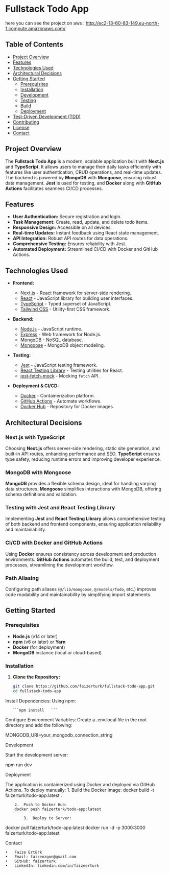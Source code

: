 # Fullstack Todo App

here you can see the project on aws : http://ec2-13-60-83-149.eu-north-1.compute.amazonaws.com/

## Table of Contents

- [Project Overview](#project-overview)
- [Features](#features)
- [Technologies Used](#technologies-used)
- [Architectural Decisions](#architectural-decisions)
- [Getting Started](#getting-started)
  - [Prerequisites](#prerequisites)
  - [Installation](#installation)
  - [Development](#development)
  - [Testing](#testing)
  - [Build](#build)
  - [Deployment](#deployment)
- [Test-Driven Development (TDD)](#test-driven-development-tdd)
- [Contributing](#contributing)
- [License](#license)
- [Contact](#contact)

## Project Overview

The **Fullstack Todo App** is a modern, scalable application built with **Next.js** and **TypeScript**. It allows users to manage their daily tasks efficiently with features like user authentication, CRUD operations, and real-time updates. The backend is powered by **MongoDB** with **Mongoose**, ensuring robust data management. **Jest** is used for testing, and **Docker** along with **GitHub Actions** facilitates seamless CI/CD processes.

## Features

- **User Authentication:** Secure registration and login.
- **Task Management:** Create, read, update, and delete todo items.
- **Responsive Design:** Accessible on all devices.
- **Real-time Updates:** Instant feedback using React state management.
- **API Integration:** Robust API routes for data operations.
- **Comprehensive Testing:** Ensures reliability with Jest.
- **Automated Deployment:** Streamlined CI/CD with Docker and GitHub Actions.

## Technologies Used

- **Frontend:**

  - [Next.js](https://nextjs.org/) - React framework for server-side rendering.
  - [React](https://reactjs.org/) - JavaScript library for building user interfaces.
  - [TypeScript](https://www.typescriptlang.org/) - Typed superset of JavaScript.
  - [Tailwind CSS](https://tailwindcss.com/) - Utility-first CSS framework.

- **Backend:**

  - [Node.js](https://nodejs.org/) - JavaScript runtime.
  - [Express](https://expressjs.com/) - Web framework for Node.js.
  - [MongoDB](https://www.mongodb.com/) - NoSQL database.
  - [Mongoose](https://mongoosejs.com/) - MongoDB object modeling.

- **Testing:**

  - [Jest](https://jestjs.io/) - JavaScript testing framework.
  - [React Testing Library](https://testing-library.com/docs/react-testing-library/intro/) - Testing utilities for React.
  - [jest-fetch-mock](https://github.com/jefflau/jest-fetch-mock) - Mocking `fetch` API.

- **Deployment & CI/CD:**
  - [Docker](https://www.docker.com/) - Containerization platform.
  - [GitHub Actions](https://github.com/features/actions) - Automate workflows.
  - [Docker Hub](https://hub.docker.com/) - Repository for Docker images.

## Architectural Decisions

### Next.js with TypeScript

Choosing **Next.js** offers server-side rendering, static site generation, and built-in API routes, enhancing performance and SEO. **TypeScript** ensures type safety, reducing runtime errors and improving developer experience.

### MongoDB with Mongoose

**MongoDB** provides a flexible schema design, ideal for handling varying data structures. **Mongoose** simplifies interactions with MongoDB, offering schema definitions and validation.

### Testing with Jest and React Testing Library

Implementing **Jest** and **React Testing Library** allows comprehensive testing of both backend and frontend components, ensuring application reliability and maintainability.

### CI/CD with Docker and GitHub Actions

Using **Docker** ensures consistency across development and production environments. **GitHub Actions** automates the build, test, and deployment processes, streamlining the development workflow.

### Path Aliasing

Configuring path aliases (`@/lib/mongoose`, `@/models/Todo`, etc.) improves code readability and maintainability by simplifying import statements.

## Getting Started

### Prerequisites

- **Node.js** (v14 or later)
- **npm** (v6 or later) or **Yarn**
- **Docker** (for deployment)
- **MongoDB** instance (local or cloud-based)

### Installation

1. **Clone the Repository:**

   ```bash
   git clone https://github.com/faizerturk/fullstack-todo-app.git
   cd fullstack-todo-app
   ```

Install Dependencies:
Using npm:

       ```npm install   ```

Configure Environment Variables:
Create a .env.local file in the root directory and add the following:

MONGODB_URI=your_mongodb_connection_string

Development

Start the development server:

npm run dev

Deployment

The application is containerized using Docker and deployed via GitHub Actions. To deploy manually: 1. Build the Docker Image:
docker build -t faizerturk/todo-app:latest .

    	2.	Push to Docker Hub:
        docker push faizerturk/todo-app:latest

        	3.	Deploy to Server:

docker pull faizerturk/todo-app:latest
docker run -d -p 3000:3000 faizerturk/todo-app:latest

Contact

    •	Faize Ertürk
    •	Email: faizeozgon@gmail.com
    •	GitHub: faizerturk
    •	LinkedIn: linkedin.com/in/faizeerturk
